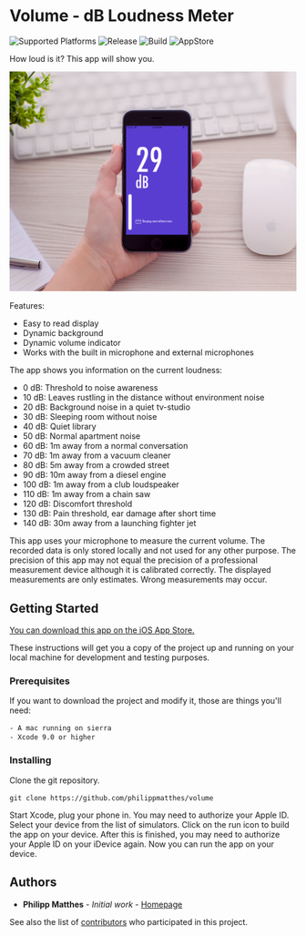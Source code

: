 # Volume - dB Loudness Meter

![Supported Platforms](https://img.shields.io/badge/Platform-iOS-lightgrey.svg) ![Release](https://img.shields.io/badge/Release-1.1-blue.svg) ![Build](https://img.shields.io/badge/Build-passing-green.svg) ![AppStore](https://img.shields.io/badge/App%20Store-released-green.svg)

How loud is it? This app will show you. 


![Showcase](showcase.jpg?raw=true "Volume App")


Features:
* Easy to read display
* Dynamic background
* Dynamic volume indicator
* Works with the built in microphone and external microphones

The app shows you information on the current loudness:
- 0 dB: Threshold to noise awareness
- 10 dB: Leaves rustling in the distance without environment noise
- 20 dB: Background noise in a quiet tv-studio
- 30 dB: Sleeping room without noise
- 40 dB: Quiet library
- 50 dB: Normal apartment noise
- 60 dB: 1m away from a normal conversation
- 70 dB: 1m away from a vacuum cleaner
- 80 dB: 5m away from a crowded street
- 90 dB: 10m away from a diesel engine
- 100 dB: 1m away from a club loudspeaker
- 110 dB: 1m away from a chain saw
- 120 dB: Discomfort threshold
- 130 dB: Pain threshold, ear damage after short time
- 140 dB: 30m away from a launching fighter jet

This app uses your microphone to measure the current volume. The recorded data is only stored locally and not used for any other purpose.
The precision of this app may not equal the precision of a professional measurement device although it is calibrated correctly. The displayed measurements are only estimates. Wrong measurements may occur.

## Getting Started

[You can download this app on the iOS App Store.](https://itunes.apple.com/us/developer/philipp-matthes/id1291956465) 

These instructions will get you a copy of the project up and running on your local machine for development and testing purposes.

### Prerequisites

If you want to download the project and modify it, those are things you'll need:

```
- A mac running on sierra
- Xcode 9.0 or higher
```

### Installing

Clone the git repository.


```
git clone https://github.com/philippmatthes/volume
```

Start Xcode, plug your phone in. You may need to authorize your Apple ID. Select your device from the list of simulators. Click on the run icon to build the app on your device. After this is finished, you may need to authorize your Apple ID on your iDevice again. Now you can run the app on your device.

## Authors

* **Philipp Matthes** - *Initial work* - [Homepage](https://philippmatth.es)

See also the list of [contributors](https://github.com/philippmatthes/volume/contributors) who participated in this project.

